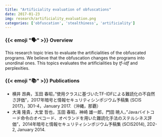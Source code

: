```yaml
---
title: "Artificiality evaluation of obfuscations"
date: 2017-01-23
img: research/artificiality_evaluation.png
categories: ['obfuscation', 'stealthiness', 'artificiality']
---
```


### {{< emoji ":speaking_head:" >}} Overview

This research topic tries to evaluate the artificialities of the obfuscated programs.
We believe that the obfuscation changes the programs into unordinal ones.
This topics evaluates the artificialities by *tf-idf* and perplexities.

### {{< emoji ":books:" >}} Publications

* 横井 昂典，玉田 春昭，”使用クラスに基づいたTF-IDFによる難読化の不自然さ評価”，2017年暗号と情報セキュリティシンポジウム予稿集 (SCIS 2017)，3D1-4，January 2017.（沖縄，那覇）
* 大滝 隆貴，大堂 哲也，玉田 春昭，神崎 雄一郎，門田 暁人，”Javaバイトコード命令のオペコード、オペランドを用いた難読化手法のステルシネス評価”，2014年暗号と情報セキュリティシンポジウム予稿集 (SCIS2014), 2D2-2, January 2014.
